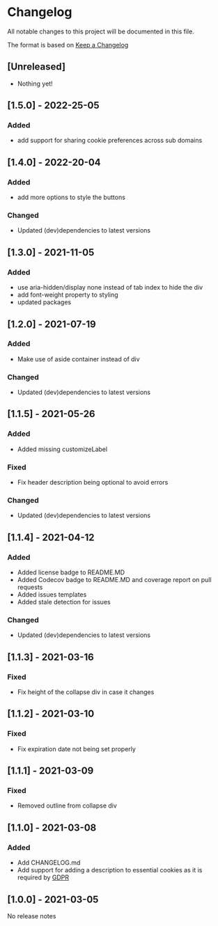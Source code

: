 # Changelog

All notable changes to this project will be documented in this file.

The format is based on [Keep a Changelog](https://keepachangelog.com/en/1.0.0/)

## [Unreleased]

- Nothing yet!

## [1.5.0] - 2022-25-05

### Added

- add support for sharing cookie preferences across sub domains

## [1.4.0] - 2022-20-04

### Added

- add more options to style the buttons

### Changed

- Updated (dev)dependencies to latest versions

## [1.3.0] - 2021-11-05

### Added

- use aria-hidden/display none instead of tab index to hide the div
- add font-weight property to styling
- updated packages

## [1.2.0] - 2021-07-19

### Added

- Make use of aside container instead of div

### Changed

- Updated (dev)dependencies to latest versions

## [1.1.5] - 2021-05-26

### Added

- Added missing customizeLabel

### Fixed

- Fix header description being optional to avoid errors

### Changed

- Updated (dev)dependencies to latest versions

## [1.1.4] - 2021-04-12

### Added

- Added license badge to README.MD
- Added Codecov badge to README.MD and coverage report on pull requests
- Added issues templates
- Added stale detection for issues

### Changed

- Updated (dev)dependencies to latest versions

## [1.1.3] - 2021-03-16

### Fixed

- Fix height of the collapse div in case it changes

## [1.1.2] - 2021-03-10

### Fixed

- Fix expiration date not being set properly

## [1.1.1] - 2021-03-09

### Fixed

- Removed outline from collapse div

## [1.1.0] - 2021-03-08

### Added

- Add CHANGELOG.md
- Add support for adding a description to essential cookies as it is required by [GDPR](https://gdpr.eu/cookies/)

## [1.0.0] - 2021-03-05

No release notes

